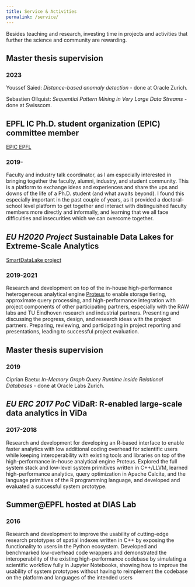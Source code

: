 ```yaml
---
title: Service & Activities
permalink: /service/
---
```


Besides teaching and research, investing time in projects and activities that further the science and community are rewarding. 

## Master thesis supervision
### 2023
Youssef Saied: *Distance-based anomaly detection* - done at Oracle Zurich.

Sebastien Ollquist: *Sequential Pattern Mining in Very Large Data Streams* - done at Swisscom.

## EPFL IC Ph.D. student organization (EPIC) committee member
[EPIC EPFL](https://epic.epfl.ch)
### 2019-
Faculty and industry talk coordinator, as I am especially interested in bringing together the faculty, alumni, industry, and student community. This is a platform to exchange ideas and experiences and share the ups and downs of the life of a Ph.D. student (and what awaits beyond). I found this especially important in the past couple of years, as it provided a doctoral-school level platform to get together and interact with distinguished faculty members more directly and informally, and learning that we all face difficulties and insecurities which we can overcome together.

## *EU H2020 Project* Sustainable Data Lakes for Extreme-Scale Analytics
[SmartDataLake project](https://www.smartdatalake.eu)
### 2019-2021
Research and development on top of the in-house high-performance heterogeneous analytical
engine [Proteus](https://www.proteusdb.com) to enable storage tiering, approximate query processing, and high-performance integration with project components of other participating partners, especially with the RAW labs and TU Eindhoven research and industrial partners. Presenting and discussing the progress, design, and research ideas with the project partners. Preparing, reviewing, and participating in project reporting and presentations, leading to successful project evaluation.

## Master thesis supervision
### 2019
Ciprian Baetu: *In-Memory Graph Query Runtime inside Relational Databases* - done at Oracle Labs Zurich.

## *EU ERC 2017 PoC* ViDaR: R-enabled large-scale data analytics in ViDa
### 2017-2018
Research and development for developing an R-based interface to enable faster analytics with
low additional coding overhead for scientific users while keeping interoperability with existing tools and libraries on top of the high-performance in-house analytical engine Proteus. Explored the full system stack and low-level system primitives written in C++/LLVM, learned high-performance analytics, query optimization in Apache Calcite, and the language primitives of the R programming language, and developed and evaluated a successful system prototype.

## Summer@EPFL hosted at DIAS Lab
### 2016
Research and development to improve the usability of cutting-edge research prototypes of spatial indexes written in C++ by exposing the functionality to users in the Python ecosystem. Developed and benchmarked low-overhead code wrappers and demonstrated the interoperability of the existing high-performance codebase by simulating a scientific workflow fully in Jupyter Notebooks, showing how to improve the usability of system prototypes without having to reimplement the codebase on the platform and languages of the intended users
